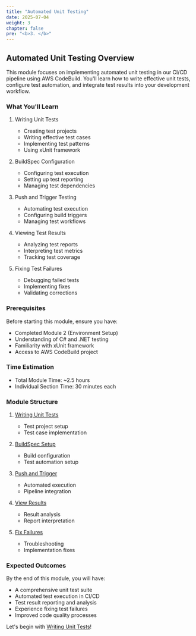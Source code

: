 ```yaml
---
title: "Automated Unit Testing"
date: 2025-07-04
weight: 3
chapter: false
pre: "<b>3. </b>"
---
```


## Automated Unit Testing Overview

This module focuses on implementing automated unit testing in our CI/CD pipeline using AWS CodeBuild. You'll learn how to write effective unit tests, configure test automation, and integrate test results into your development workflow.

### What You'll Learn

1. Writing Unit Tests
   - Creating test projects
   - Writing effective test cases
   - Implementing test patterns
   - Using xUnit framework

2. BuildSpec Configuration
   - Configuring test execution
   - Setting up test reporting
   - Managing test dependencies

3. Push and Trigger Testing
   - Automating test execution
   - Configuring build triggers
   - Managing test workflows

4. Viewing Test Results
   - Analyzing test reports
   - Interpreting test metrics
   - Tracking test coverage

5. Fixing Test Failures
   - Debugging failed tests
   - Implementing fixes
   - Validating corrections

### Prerequisites

Before starting this module, ensure you have:
- Completed Module 2 (Environment Setup)
- Understanding of C# and .NET testing
- Familiarity with xUnit framework
- Access to AWS CodeBuild project

### Time Estimation
- Total Module Time: ~2.5 hours
- Individual Section Time: 30 minutes each

### Module Structure

1. [Writing Unit Tests](3.1-write-unit-tests/)
   - Test project setup
   - Test case implementation

2. [BuildSpec Setup](3.2-buildspec-setup/)
   - Build configuration
   - Test automation setup

3. [Push and Trigger](3.3-push-trigger/)
   - Automated execution
   - Pipeline integration

4. [View Results](3.4-view-results/)
   - Result analysis
   - Report interpretation

5. [Fix Failures](3.5-fix-failures/)
   - Troubleshooting
   - Implementation fixes

### Expected Outcomes

By the end of this module, you will have:
- A comprehensive unit test suite
- Automated test execution in CI/CD
- Test result reporting and analysis
- Experience fixing test failures
- Improved code quality processes

Let's begin with [Writing Unit Tests](3.1-write-unit-tests/)!
